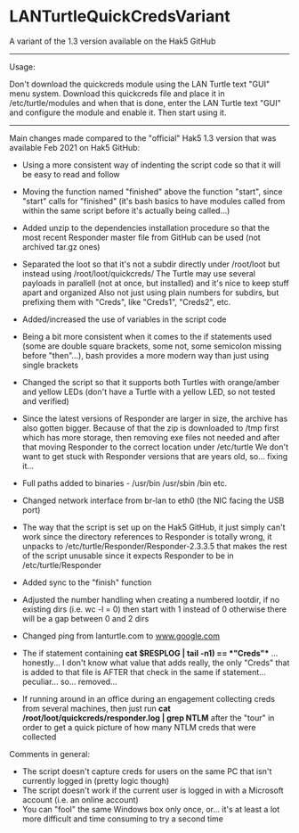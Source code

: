 # LANTurtleQuickCredsVariant
A variant of the 1.3 version available on the Hak5 GitHub

---

Usage:

Don't download the quickcreds module using the LAN Turtle text "GUI" menu system. Download this quickcreds file and place it in /etc/turtle/modules and when that is done, enter the LAN Turtle text "GUI" and configure the module and enable it. Then start using it.

---

Main changes made compared to the "official" Hak5 1.3 version that was available Feb 2021 on Hak5 GitHub:

- Using a more consistent way of indenting the script code so that it will be easy to read and follow

- Moving the function named "finished" above the function "start", since "start" calls for "finished" (it's bash basics to have modules called from within the same script before it's actually being called...)

- Added unzip to the dependencies installation procedure so that the most recent Responder master file from GitHub can be used (not archived tar.gz ones)

- Separated the loot so that it's not a subdir directly under /root/loot but instead using /root/loot/quickcreds/
  The Turtle may use several payloads in parallell (not at once, but installed) and it's nice to keep stuff apart and organized
  Also not just using plain numbers for subdirs, but prefixing them with "Creds", like "Creds1", "Creds2", etc.

- Added/increased the use of variables in the script code

- Being a bit more consistent when it comes to the if statements used (some are double square brackets, some not, some semicolon missing before "then"...), bash provides a more modern way than just using single brackets

- Changed the script so that it supports both Turtles with orange/amber and yellow LEDs (don't have a Turtle with a yellow LED, so not tested and verified)

- Since the latest versions of Responder are larger in size, the archive has also gotten bigger. Because of that the zip is downloaded to /tmp first which
  has more storage, then removing exe files not needed and after that moving Responder to the correct location under /etc/turtle
  We don't want to get stuck with Responder versions that are years old, so... fixing it...
  
- Full paths added to binaries - /usr/bin /usr/sbin /bin etc.

- Changed network interface from br-lan to eth0 (the NIC facing the USB port)

- The way that the script is set up on the Hak5 GitHub, it just simply can't work since the directory references to Responder is totally wrong, it unpacks to /etc/turtle/Responder/Responder-2.3.3.5 that makes the rest of the script unusable since it expects Responder to be in /etc/turtle/Responder

- Added sync to the "finish" function

- Adjusted the number handling when creating a numbered lootdir, if no existing dirs (i.e. wc -l = 0) then start with 1 instead of 0 otherwise there will be a gap between 0 and 2 dirs

- Changed ping from lanturtle.com to www.google.com

- The if statement containing __cat $RESPLOG | tail -n1) == \*"Creds"\*__ ... honestly... I don't know what value that adds really, the only "Creds" that is added to that file is AFTER that check in the same if statement... peculiar... so... removed...

- If running around in an office during an engagement collecting creds from several machines, then just run __cat /root/loot/quickcreds/responder.log | grep NTLM__ after the "tour" in order to get a quick picture of how many NTLM creds that were collected

Comments in general:
- The script doesn't capture creds for users on the same PC that isn't currently logged in (pretty logic though)
- The script doesn't work if the current user is logged in with a Microsoft account (i.e. an online account)
- You can "fool" the same Windows box only once, or... it's at least a lot more difficult and time consuming to try a second time
